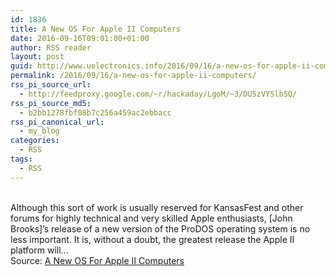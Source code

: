 ```yaml
---
id: 1836
title: A New OS For Apple II Computers
date: 2016-09-16T09:01:00+01:00
author: RSS reader
layout: post
guid: http://www.uelectronics.info/2016/09/16/a-new-os-for-apple-ii-computers/
permalink: /2016/09/16/a-new-os-for-apple-ii-computers/
rss_pi_source_url:
  - http://feedproxy.google.com/~r/hackaday/LgoM/~3/DU5zVYSlbSQ/
rss_pi_source_md5:
  - b2bb1278fbf08b7c256a459ac2ebbacc
rss_pi_canonical_url:
  - my_blog
categories:
  - RSS
tags:
  - RSS
---
```

&#013;  
Although this sort of work is usually reserved for KansasFest and other forums for highly technical and very skilled Apple enthusiasts, [John Brooks]’s release of a new version of the ProDOS operating system is no less important. It is, without a doubt, the greatest release the Apple II platform will…&#013;  
Source: <a href="http://feedproxy.google.com/~r/hackaday/LgoM/~3/DU5zVYSlbSQ/" target="_blank">A New OS For Apple II Computers</a>